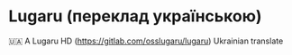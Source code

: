 # Lugaru (переклад українською)
🇺🇦 A Lugaru HD (https://gitlab.com/osslugaru/lugaru) Ukrainian translate
